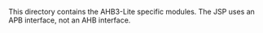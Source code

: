 This directory contains the AHB3-Lite specific modules.
The JSP uses an APB interface, not an AHB interface.
